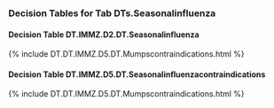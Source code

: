 ### Decision Tables for Tab  DTs.Seasonalinfluenza
#### Decision Table DT.IMMZ.D2.DT.Seasonalinfluenza
{% include DT.DT.IMMZ.D5.DT.Mumpscontraindications.html %}
#### Decision Table DT.IMMZ.D5.DT.Seasonalinfluenzacontraindications
{% include DT.DT.IMMZ.D5.DT.Mumpscontraindications.html %}


